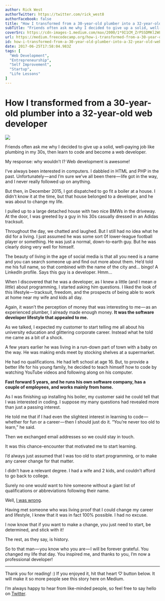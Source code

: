 ```yaml
---
author: Rick West
authorTwitter: https://twitter.com/rick_west8
authorFacebook: false
title: "How I transformed from a 30-year-old plumber into a 32-year-old web developer"
subTitle: "Friends often ask me why I decided to give up a solid, well-paying job like plumbing in my 30s, then learn to code and become a web devel..."
coverSrc: https://cdn-images-1.medium.com/max/2000/1*9I1CM_ZrPSSDMKl2WL5Lig.jpeg
url: https://medium.freecodecamp.org/how-i-transformed-from-a-30-year-old-plumber-into-a-32-year-old-web-developer-c0cfda7dc23a
id: how-i-transformed-from-a-30-year-old-plumber-into-a-32-year-old-web-developer-c0cfda7dc23a
date: 2017-06-25T17:58:04.983Z
tags: [
  "Web Development",
  "Entrepreneurship",
  "Self Improvement",
  "Startup",
  "Life Lessons"
]
---
```

# How I transformed from a 30-year-old plumber into a 32-year-old web developer







![](https://cdn-images-1.medium.com/max/2000/1*9I1CM_ZrPSSDMKl2WL5Lig.jpeg)







Friends often ask me why I decided to give up a solid, well-paying job like plumbing in my 30s, then learn to code and become a web developer.

My response: why wouldn’t I? Web development is awesome!

I’ve always been interested in computers. I dabbled in HTML and PHP in the past. Unfortunately — and I’m sure we’ve all been there — life got in the way, and I never really followed up on anything.

But then, in December 2015, I got dispatched to go fit a boiler at a house. I didn’t know it at the time, but that house belonged to a developer, and he was about to change my life.

I pulled up to a large detached house with two nice BMWs in the driveway. At the door, I was greeted by a guy in his 30s casually dressed in an Adidas tracksuit.

Throughout the day, we chatted and laughed. But I still had no idea what he did for a living. I just assumed he was some sort 0f lower-league football player or something. He was just a normal, down-to-earth guy. But he was clearly doing very well for himself.

The beauty of living in the age of social media is that all you need is a name and you can search someone up and find out more about them. He’d told me his full name, so that combined with the name of the city and… bingo! A LinkedIn profile. Says this guy is a developer. Hmm…

When I discovered that he was a developer, as I knew a little (and I mean _a little_) about programming, I started asking him questions. I liked the look of this lifestyle — tracksuit, freedom, and the prospects of being able to work at home near my wife and kids all day.

Again, it wasn’t the perception of money that was interesting to me — as an experienced plumber, I already made enough money. **It was the software developer lifestyle that appealed to me.**

As we talked, I expected my customer to start telling me all about his university education and glittering corporate career. Instead what he told me came as a bit of a shock.

A few years earlier he was living in a run-down part of town with a baby on the way. He was making ends meet by stocking shelves at a supermarket.

He had no qualifications. He had left school at age 16\. But, to provide a better life for his young family, he decided to teach himself how to code by watching YouTube videos and following along on his computer.

**Fast forward 5 years, and he runs his own software company, has a couple of employees, and works mainly from home.**

As I was finishing up installing his boiler, my customer said he could tell that I was interested in coding. I suppose my many questions had revealed more than just a passing interest.

He told me that if I had even the slightest interest in learning to code — whether for fun or a career — then I should just do it. “You’re never too old to learn,” he said.

Then we exchanged email addresses so we could stay in touch.

It was this chance-encounter that motivated me to start learning.

I’d always just assumed that I was too old to start programming, or to make any career change for that matter.

I didn’t have a relevant degree. I had a wife and 2 kids, and couldn’t afford to go back to college.

Surely no one would want to hire someone without a giant list of qualifications or abbreviations following their name.

Well, [I was wrong](https://medium.freecodecamp.com/getting-your-first-developer-job-whats-the-best-way-1737d0bcba7a).

Having met someone who was living proof that I could change my career and lifestyle, I knew that it was in fact 100% possible. I had no excuse.

I now know that if you want to make a change, you just need to start, be determined, and stick with it!

The rest, as they say, is history.

So to that man — you know who you are — I will be forever grateful. You changed my life that day. You inspired me, and thanks to you, I’m now a professional developer!











* * *







Thank you for reading! :) If you enjoyed it, hit that heart ♡ button below. It will make it so more people see this story here on Medium.

I’m always happy to hear from like-minded people, so feel free to say hello on [Twitter](http://twitter.com/rick_west8).








